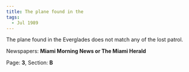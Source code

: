 ```yaml
---  
title: The plane found in the  
tags:  
  - Jul 1989  
---  
```

  
The plane found in the Everglades does not match any of the lost patrol.  
  
Newspapers: **Miami Morning News or The Miami Herald**  
  
Page: **3**, Section: **B** 
